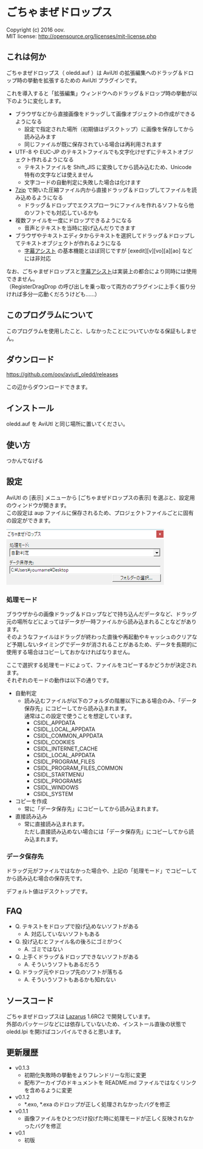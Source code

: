 ﻿ごちゃまぜドロップス
==============

Copyright (c) 2016 oov.  
MIT license: http://opensource.org/licenses/mit-license.php

これは何か
----------

ごちゃまぜドロップス（ oledd.auf ）は AviUtl の拡張編集へのドラッグ＆ドロップ時の挙動を拡張するための AviUtl プラグインです。

これを導入すると「拡張編集」ウィンドウへのドラッグ＆ドロップ時の挙動が以下のように変化します。

- ブラウザなどから直接画像をドラッグして画像オブジェクトの作成ができるようになる
  - 設定で指定された場所（初期値はデスクトップ）に画像を保存してから読み込みます
  - 同じファイルが既に保存されている場合は再利用されます
- UTF-8 や EUC-JP のテキストファイルでも文字化けせずにテキストオブジェクト作れるようになる
  - テキストファイルを Shift_JIS に変換してから読み込むため、Unicode 特有の文字などは使えません
  - 文字コードの自動判定に失敗した場合は化けます
- [7zip](https://sevenzip.osdn.jp/) で開いた圧縮ファイル内から直接ドラッグ＆ドロップしてファイルを読み込めるようになる
  - ドラッグ＆ドロップでエクスプローラにファイルを作れるソフトなら他のソフトでも対応しているかも
- 複数ファイルを一度にドロップできるようになる
  - 音声とテキストを当時に投げ込んだりできます
- ブラウザやテキストエディタからテキストを選択してドラッグ＆ドロップしてテキストオブジェクトが作れるようになる
  - [字幕アシスト](http://aoytsk.blog.jp/aviutl/1412254.html) の基本機能とほぼ同じですが [exedit][v][vo][a][ao] などには非対応

なお、ごちゃまぜドロップスと[字幕アシスト](http://aoytsk.blog.jp/aviutl/1412254.html)は実装上の都合により同時には使用できません。  
（RegisterDragDrop の呼び出しを乗っ取って両方のプラグインに上手く振り分ければ多分一応動くだろうけども……）

このプログラムについて
----------------------

このプログラムを使用したこと、しなかったことについていかなる保証もしません。

ダウンロード
------------

https://github.com/oov/aviutl_oledd/releases

この辺からダウンロードできます。

インストール
------------

oledd.auf を AviUtl と同じ場所に置いてください。

使い方
------

つかんでなげる

設定
----

AviUtl の [表示] メニューから [ごちゃまぜドロップスの表示] を選ぶと、設定用のウィンドウが開きます。  
この設定は aup ファイルに保存されるため、プロジェクトファイルごとに固有の設定ができます。

![設定のスクリーンショット](img/setting.png "設定のスクリーンショット")

### 処理モード

ブラウザからの画像ドラッグ＆ドロップなどで持ち込んだデータなど、ドラッグ元の場所などによってはデータが一時ファイルから読み込まれることなどがあります。  
そのようなファイルはドラッグが終わった直後や再起動やキャッシュのクリアなど予期しないタイミングでデータが消されることがあるため、データを長期的に使用する場合はコピーしておかなければなりません。

ここで選択する処理モードによって、ファイルをコピーするかどうかが決定されます。  
それぞれのモードの動作は以下の通りです。  

- 自動判定
  - 読み込むファイルが以下のフォルダの階層以下にある場合のみ、「データ保存先」にコピーしてから読み込まれます。  
  通常はこの設定で使うことを想定しています。
    - CSIDL_APPDATA
    - CSIDL_LOCAL_APPDATA
    - CSIDL_COMMON_APPDATA
    - CSIDL_COOKIES
    - CSIDL_INTERNET_CACHE
    - CSIDL_LOCAL_APPDATA
    - CSIDL_PROGRAM_FILES
    - CSIDL_PROGRAM_FILES_COMMON
    - CSIDL_STARTMENU
    - CSIDL_PROGRAMS
    - CSIDL_WINDOWS
    - CSIDL_SYSTEM
- コピーを作成
  - 常に「データ保存先」にコピーしてから読み込まれます。
- 直接読み込み
  - 常に直接読み込まれます。   
  ただし直接読み込めない場合には「データ保存先」にコピーしてから読み込まれます。

### データ保存先

ドラッグ元がファイルではなかった場合や、上記の「処理モード」でコピーしてから読み込む場合の保存先です。

デフォルト値はデスクトップです。

FAQ
---

- Q. テキストをドロップで投げ込めないソフトがある
  - A. 対応していないソフトもある
- Q. 投げ込むとファイル名の後ろにゴミがつく
  - A. ゴミではない
- Q. 上手くドラッグ＆ドロップできないソフトがある
  - A. そういうソフトもあるだろう
- Q. ドラッグ元やドロップ先のソフトが落ちる
  - A. そういうソフトもあるかも知れない

ソースコード
------------

ごちゃまぜドロップスは [Lazarus](http://www.lazarus-ide.org/) 1.6RC2 で開発しています。  
外部のパッケージなどには依存していないため、インストール直後の状態で oledd.lpi を開けばコンパイルできると思います。

更新履歴
--------

- v0.1.3
  - 初期化失敗時の挙動をよりフレンドリーな形に変更
  - 配布アーカイブのドキュメントを README.md ファイルではなくリンクを含めるように変更
- v0.1.2
  - *.exo, *.exa のドロップが正しく処理されなかったバグを修正
- v0.1.1
  - 画像ファイルをひとつだけ投げた時に処理モードが正しく反映されなかったバグを修正
- v0.1
  - 初版
